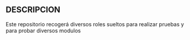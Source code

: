 ## DESCRIPCION


Este repositorio recogerá diversos roles sueltos para realizar pruebas y para probar diversos modulos
